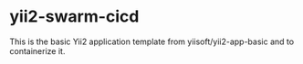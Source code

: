 # yii2-swarm-cicd
This is the basic Yii2 application template from yiisoft/yii2-app-basic and to containerize it.
